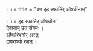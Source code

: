 +++
title = "०७ इह स्फातिर् ओषधीनाम्"

+++
इह स्फातिर् ओषधीनां  
देवानाम् उत संगमः ।  
इहैवाश्विनोर् अस्तु  
द्वापराश्वो रुहत् ॥